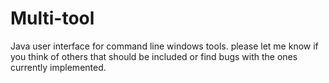 # Multi-tool
Java user interface for command line windows tools. please let me know if you think of others that should be included or find bugs with the ones currently implemented.
